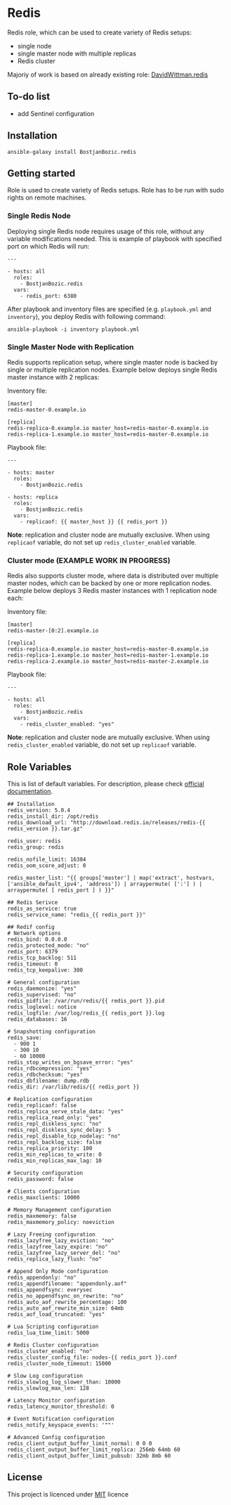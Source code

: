 Redis
=========

Redis role, which can be used to create variety of Redis setups:
* single node
* single master node with multiple replicas
* Redis cluster

Majoriy of work is based on already existing role: [DavidWittman.redis](https://galaxy.ansible.com/davidwittman/redis)

To-do list
-------
* add Sentinel configuration

Installation
------------

`ansible-galaxy install BostjanBozic.redis`

Getting started
------------

Role is used to create variety of Redis setups. Role has to be run with sudo rights on remote machines.

### Single Redis Node

Deploying single Redis node requires usage of this role, without any variable modifications needed. This is example of playbook with specified port on which Redis will run:
```
---

- hosts: all
  roles:
    - BostjanBozic.redis
  vars:
    - redis_port: 6380
```

After playbook and inventory files are specified (e.g. `playbook.yml` and `inventory`), you deploy Redis with following command:

`ansible-playbook -i inventory playbook.yml`

### Single Master Node with Replication

Redis supports replication setup, where single master node is backed by single or multiple replication nodes. Example below deploys single Redis master instance with 2 replicas:

Inventory file:
```
[master]
redis-master-0.example.io

[replica]
redis-replica-0.example.io master_host=redis-master-0.example.io
redis-replica-1.example.io master_host=redis-master-0.example.io
```

Playbook file:
```
---

- hosts: master
  roles:
    - BostjanBozic.redis

- hosts: replica
  roles:
    - BostjanBozic.redis
  vars:
    - replicaof: {{ master_host }} {{ redis_port }}  
```

**Note**: replication and cluster node are mutually exclusive. When using `replicaof` variable, do not set up `redis_cluster_enabled` variable.

### Cluster mode (EXAMPLE WORK IN PROGRESS)

Redis also supports cluster mode, where data is distributed over multiple master nodes, which can be backed by one or more replication nodes. Example below deploys 3 Redis master instances with 1 replication node each:

Inventory file:
```
[master]
redis-master-[0:2].example.io

[replica]
redis-replica-0.example.io master_host=redis-master-0.example.io
redis-replica-1.example.io master_host=redis-master-1.example.io
redis-replica-2.example.io master_host=redis-master-2.example.io
```

Playbook file:
```
---

- hosts: all
  roles:
    - BostjanBozic.redis
  vars:
    - redis_cluster_enabled: "yes"
```

**Note**: replication and cluster node are mutually exclusive. When using `redis_cluster_enabled` variable, do not set up `replicaof` variable.


Role Variables
--------------

This is list of default variables. For description, please check [official documentation](http://download.redis.io/redis-stable/redis.conf).

```
## Installation
redis_version: 5.0.4
redis_install_dir: /opt/redis
redis_download_url: "http://download.redis.io/releases/redis-{{ redis_version }}.tar.gz"

redis_user: redis
redis_group: redis

redis_nofile_limit: 16384
redis_oom_score_adjust: 0

redis_master_list: "{{ groups['master'] | map('extract', hostvars, ['ansible_default_ipv4', 'address']) | arraypermute( [':'] ) | arraypermute( [ redis_port ] ) }}"

## Redis Serivce
redis_as_service: true
redis_service_name: "redis_{{ redis_port }}"

## Redif config
# Network options
redis_bind: 0.0.0.0
redis_protected_mode: "no"
redis_port: 6379
redis_tcp_backlog: 511
redis_timeout: 0
redis_tcp_keepalive: 300

# General configuration
redis_daemonize: "yes"
redis_supervised: "no"
redis_pidfile: /var/run/redis/{{ redis_port }}.pid
redis_loglevel: notice
redis_logfile: /var/log/redis_{{ redis_port }}.log
redis_databases: 16

# Snapshotting configuration
redis_save:
  - 900 1
  - 300 10
  - 60 10000
redis_stop_writes_on_bgsave_error: "yes"
redis_rdbcompression: "yes"
redis_rdbchecksum: "yes"
redis_dbfilename: dump.rdb
redis_dir: /var/lib/redis/{{ redis_port }}

# Replication configuration
redis_replicaof: false
redis_replica_serve_stale_data: "yes"
redis_replica_read_only: "yes"
redis_repl_diskless_sync: "no"
redis_repl_diskless_sync_delay: 5
redis_repl_disable_tcp_nodelay: "no"
redis_repl_backlog_size: false
redis_replica_priority: 100
redis_min_replicas_to_write: 0
redis_min_replicas_max_lag: 10

# Security configuration
redis_password: false

# Clients configuration
redis_maxclients: 10000

# Memory Management configuration
redis_maxmemory: false
redis_maxmemory_policy: noeviction

# Lazy Freeing configuration
redis_lazyfree_lazy_eviction: "no"
redis_lazyfree_lazy_expire: "no"
redis_lazyfree_lazy_server_del: "no"
redis_replica_lazy_flush: "no"

# Append Only Mode configuration
redis_appendonly: "no"
redis_appendfilename: "appendonly.aof"
redis_appendfsync: everysec
redis_no_appendfsync_on_rewrite: "no"
redis_auto_aof_rewrite_percentage: 100
redis_auto_aof_rewrite_min_size: 64mb
redis_aof_load_truncated: "yes"

# Lua Scripting configuration
redis_lua_time_limit: 5000

# Redis Cluster configuration
redis_cluster_enabled: "no"
redis_cluster_config_file: nodes-{{ redis_port }}.conf
redis_cluster_node_timeout: 15000

# Slow Log configuration
redis_slowlog_log_slower_than: 10000
redis_slowlog_max_len: 128

# Latency Monitor configuration
redis_latency_monitor_threshold: 0

# Event Notification configuration
redis_notify_keyspace_events: '""'

# Advanced Config configuration
redis_client_output_buffer_limit_normal: 0 0 0
redis_client_output_buffer_limit_replica: 256mb 64mb 60
redis_client_output_buffer_limit_pubsub: 32mb 8mb 60
```

License
-------

This project is licenced under [MIT](https://opensource.org/licenses/MIT) licence
